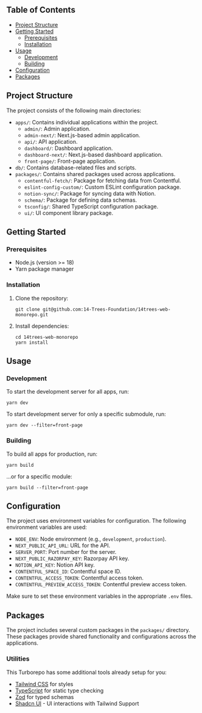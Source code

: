 ## Table of Contents

- [Project Structure](#project-structure)
- [Getting Started](#getting-started)
  - [Prerequisites](#prerequisites)
  - [Installation](#installation)
- [Usage](#usage)
  - [Development](#development)
  - [Building](#building)
- [Configuration](#configuration)
- [Packages](#packages)


## Project Structure

The project consists of the following main directories:

- `apps/`: Contains individual applications within the project.
  - `admin/`: Admin application.
  - `admin-next/`: Next.js-based admin application.
  - `api/`: API application.
  - `dashboard/`: Dashboard application.
  - `dashboard-next/`: Next.js-based dashboard application.
  - `front-page/`: Front-page application.
- `db/`: Contains database-related files and scripts.
- `packages/`: Contains shared packages used across applications.
  - `contentful-fetch/`: Package for fetching data from Contentful.
  - `eslint-config-custom/`: Custom ESLint configuration package.
  - `notion-sync/`: Package for syncing data with Notion.
  - `schema/`: Package for defining data schemas.
  - `tsconfig/`: Shared TypeScript configuration package.
  - `ui/`: UI component library package.

## Getting Started

### Prerequisites

- Node.js (version >= 18)
- Yarn package manager

### Installation

1. Clone the repository:
   ```
   git clone git@github.com:14-Trees-Foundation/14trees-web-monorepo.git
   ```

2. Install dependencies:
   ```
   cd 14trees-web-monorepo
   yarn install
   ```

## Usage

### Development

To start the development server for all apps, run:
```
yarn dev
```

To start development server for only a specific submodule, run:
```
yarn dev --filter=front-page
```

### Building

To build all apps for production, run:
```
yarn build
```

...or for a specific module: 
```
yarn build --filter=front-page
```

## Configuration

The project uses environment variables for configuration. The following environment variables are used:

- `NODE_ENV`: Node environment (e.g., `development`, `production`).
- `NEXT_PUBLIC_API_URL`: URL for the API.
- `SERVER_PORT`: Port number for the server.
- `NEXT_PUBLIC_RAZORPAY_KEY`: Razorpay API key.
- `NOTION_API_KEY`: Notion API key.
- `CONTENTFUL_SPACE_ID`: Contentful space ID.
- `CONTENTFUL_ACCESS_TOKEN`: Contentful access token.
- `CONTENTFUL_PREVIEW_ACCESS_TOKEN`: Contentful preview access token.

Make sure to set these environment variables in the appropriate `.env` files.

## Packages

The project includes several custom packages in the `packages/` directory. These packages provide shared functionality and configurations across the applications.

### Utilities

This Turborepo has some additional tools already setup for you:

- [Tailwind CSS](https://tailwindcss.com/) for styles
- [TypeScript](https://www.typescriptlang.org/) for static type checking
- [Zod](https://zod.dev/) for typed schemas
- [Shadcn UI](https://ui.shadcn.com/) - UI interactions with Tailwind Support
